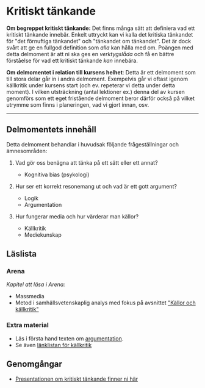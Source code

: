 # Kritiskt tänkande

**Om begreppet kritiskt tänkande:** Det finns många sätt att definiera vad ett kritiskt tänkande innebär. Enkelt uttryckt kan vi kalla det kritiska tänkandet för "det förnuftiga tänkandet" och "tänkandet om tänkandet". Det är dock svårt att ge en fullgod definition som *alla* kan hålla med om. Poängen med detta delmoment är att ni ska ges en *verktygslåda* och få en bättre förståelse för vad ett kritiskt tänkande *kan* innebära. 

**Om delmomentet i relation till kursens helhet**: Detta är ett delmoment som till stora delar går in i andra delmoment. Exempelvis går vi oftast igenom källkritik under kursens start (och ev. repeterar vi detta under detta moment). I vilken utsträckning (antal lektioner ex.) denna del av kursen genomförs som ett eget fristående delmoment beror därför också  på vilket utrymme som finns i planeringen, vad vi gjort innan, osv.
***

## Delmomentets innehåll

Detta delmoment behandlar i huvudsak följande frågeställningar och ämnesområden:

1. Vad gör oss benägna att tänka på ett sätt eller ett annat?
	* Kognitiva bias (psykologi)

2. Hur ser ett korrekt resonemang ut och vad är ett gott argument?
	* Logik
	* Argumentation

3. Hur fungerar media och hur värderar man källor?
 	* Källkritik
 	* Mediekunskap



## Läslista
<!--*För mer info, se inlämningsuppgiften...* -->

### Arena
*Kapitel att läsa i Arena:*

* Massmedia 
* Metod i samhällsvetenskaplig analys med fokus på avsnittet ["Källor och källkritik"](https://gleerupsportal.se/laromedel/arena-123/article/1febc1f6-764b-4e16-a3e6-0454c463238f)

### Extra material

* Läs i första hand texten om [argumentation](argumentation.md). 
* Se även [länklistan för källkritik](kallkritik.md)

## Genomgångar

* [Presentationen om kritiskt tänkande finner ni här](https://docs.google.com/presentation/d/1F5EZVP7tm8ivY-XOg9TARWPOG9H_JrUntY6oQk_e0gU/edit?usp=sharing)




